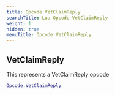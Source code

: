 ```yaml
---
title: Opcode VetClaimReply
searchTitle: Lua Opcode VetClaimReply
weight: 1
hidden: true
menuTitle: Opcode VetClaimReply
---
```

## VetClaimReply

This represents a VetClaimReply opcode
```lua
Opcode.VetClaimReply
```